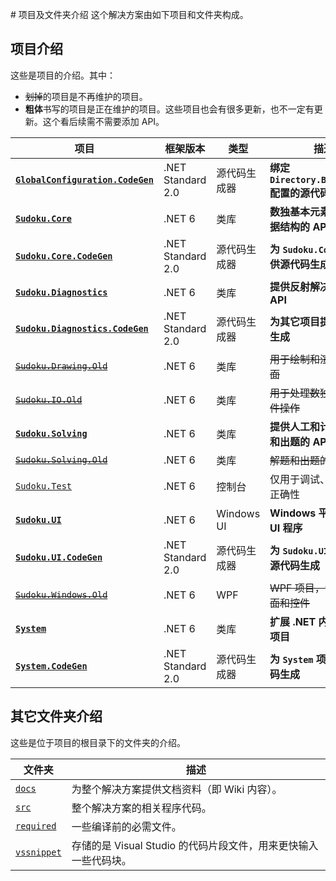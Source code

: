 ﻿﻿﻿﻿﻿﻿﻿﻿# 项目及文件夹介绍
这个解决方案由如下项目和文件夹构成。

## 项目介绍

这些是项目的介绍。其中：

* ~~划掉~~的项目是不再维护的项目。
* **粗体**书写的项目是正在维护的项目。这些项目也会有很多更新，也不一定有更新。这个看后续需不需要添加 API。

| 项目                                                         | 框架版本          | 类型         | 描述                                              |
| ------------------------------------------------------------ | ----------------- | ------------ | ------------------------------------------------- |
| **[`GlobalConfiguration.CodeGen`](https://github.com/SunnieShine/Sudoku/tree/main/src/GlobalConfiguration.CodeGen)** | .NET Standard 2.0 | 源代码生成器 | **绑定 `Directory.Build.props` 配置的源代码生成** |
| **[`Sudoku.Core`](https://github.com/SunnieShine/Sudoku/tree/main/src/Sudoku.Core)** | .NET 6            | 类库         | **数独基本元素实现的数据结构的 API**              |
| **[`Sudoku.Core.CodeGen`](https://github.com/SunnieShine/Sudoku/tree/main/src/Sudoku.Core.CodeGen)** | .NET Standard 2.0 | 源代码生成器 | **为 `Sudoku.Core` 项目提供源代码生成**           |
| **[`Sudoku.Diagnostics`](https://github.com/SunnieShine/Sudoku/tree/main/src/Sudoku.Diagnostics)** | .NET 6            | 类库         | **提供反射解决方案的 API**                        |
| **[`Sudoku.Diagnostics.CodeGen`](https://github.com/SunnieShine/Sudoku/tree/main/src/Sudoku.Diagnostics.CodeGen)** | .NET Standard 2.0 | 源代码生成器 | **为其它项目提供源代码生成**                      |
| ~~[`Sudoku.Drawing.Old`](https://github.com/SunnieShine/Sudoku/tree/main/src/Sudoku.Drawing.Old)~~ | .NET 6            | 类库         | ~~用于绘制和渲染数独盘面~~                        |
| ~~[`Sudoku.IO.Old`](https://github.com/SunnieShine/Sudoku/tree/main/src/Sudoku.IO.Old)~~ | .NET 6            | 类库         | ~~用于处理数独相关的文件操作~~                    |
| **[`Sudoku.Solving`](https://github.com/SunnieShine/Sudoku/tree/main/src/Sudoku.Solving)** | .NET 6            | 类库         | **提供人工和计算机解题和出题的 API**              |
| ~~[`Sudoku.Solving.Old`](https://github.com/SunnieShine/Sudoku/tree/main/src/Sudoku.Solving.Old)~~ | .NET 6            | 类库         | ~~解题和出题的项目~~                              |
| [`Sudoku.Test`](https://github.com/SunnieShine/Sudoku/tree/main/src/Sudoku.Test) | .NET 6            | 控制台       | 仅用于调试、测试代码正确性                        |
| **[`Sudoku.UI`](https://github.com/SunnieShine/Sudoku/tree/main/src/Sudoku.UI/Sudoku.UI)** | .NET 6            | Windows UI   | **Windows 平台使用的 UI 程序**                    |
| **[`Sudoku.UI.CodeGen`](https://github.com/SunnieShine/Sudoku/tree/main/src/Sudoku.UI.CodeGen)** | .NET Standard 2.0 | 源代码生成器 | **为 `Sudoku.UI` 项目提供源代码生成**             |
| ~~[`Sudoku.Windows.Old`](https://github.com/SunnieShine/Sudoku/tree/main/src/Sudoku.Windows.Old)~~ | .NET 6            | WPF          | ~~WPF 项目，包含 UI 界面和控件~~                  |
| **[`System`](https://github.com/SunnieShine/Sudoku/tree/main/src/System)** | .NET 6            | 类库         | **扩展 .NET 内置 API 的项目**                     |
| **[`System.CodeGen`](https://github.com/SunnieShine/Sudoku/tree/main/src/System.CodeGen)** | .NET Standard 2.0 | 源代码生成器 | **为 `System` 项目提供源代码生成**                |

## 其它文件夹介绍

这些是位于项目的根目录下的文件夹的介绍。

| 文件夹                                                       | 描述                                                         |
| ------------------------------------------------------------ | ------------------------------------------------------------ |
| [`docs`](https://github.com/SunnieShine/Sudoku/tree/main/src/docs) | 为整个解决方案提供文档资料（即 Wiki 内容）。                 |
| [`src`](https://github.com/SunnieShine/Sudoku/tree/main/src/src) | 整个解决方案的相关程序代码。                                 |
| [`required`](https://github.com/SunnieShine/Sudoku/tree/main/src/required) | 一些编译前的必需文件。                                       |
| [`vssnippet`](https://github.com/SunnieShine/Sudoku/tree/main/src/required/vssnippet) | 存储的是 Visual Studio 的代码片段文件，用来更快输入一些代码块。 |